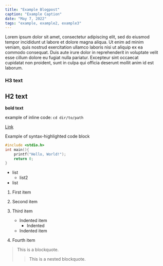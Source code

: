 ```yaml
---
title: "Example Blogpost"
caption: "Example Caption"
date: "May 7, 2022"
tags: "example, example2, example3"
---
```

Lorem ipsum dolor sit amet, consectetur adipiscing elit, sed do eiusmod tempor incididunt ut labore et dolore magna aliqua. Ut enim ad minim veniam, quis nostrud exercitation ullamco laboris nisi ut aliquip ex ea commodo consequat. Duis aute irure dolor in reprehenderit in voluptate velit esse cillum dolore eu fugiat nulla pariatur. Excepteur sint occaecat cupidatat non proident, sunt in culpa qui officia deserunt mollit anim id est laborum.

### H3 text
## H2 text
**bold text**

example of inline code: `cd dir/to/path` 

[Link](https://pablolafontaine.com)

Example of syntax-highlighted code block

```c
#include <stdio.h>
int main(){
	printf("Hello, World!");
	return 0;
}
```

- list
	- list2
- list

1. First item


2. Second item
3. Third item
    - Indented item
    	- Indented
    - Indented item
4. Fourth item

> This is a blockquote.
>> This is a nested blockquote.
